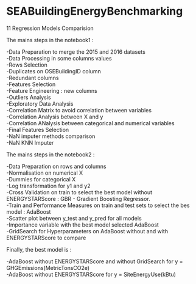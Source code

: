 # SEABuildingEnergyBenchmarking
11 Regression Models Comparision


The mains steps in the notebook1 :

-Data Preparation to merge the 2015 and 2016 datasets \
-Data Processing in some columns values \
-Rows Selection \
-Duplicates on OSEBuildingID column \
-Redundant columns \
-Features Selection \
-Feature Engineering : new columns \
-Outliers Analysis \
-Exploratory Data Analysis \
-Correlation Matrix to avoid correlation between variables \
-Correlation Analysis between X and y \
-Correlation ANalysis between categorical and numerical variables \
-Final Features Selection \
-NaN imputer methods comparison  \
-NaN KNN Imputer 

The mains steps in the notebook2 :

-Data Preparation on rows and columns \
-Normalisation on numerical X \
-Dummies for categorical X \
-Log transformation for y1 and y2 \
-Cross Validation on train to select the best model without ENERGYSTARScore : GBR - Gradient Boosting Regressor. \
-Train and Performance Measures on train and test sets to select the bes model : AdaBoost  \
-Scatter plot between y_test and y_pred for all models \
-Importance variable with the best model selected AdaBoost \
-GridSearch for Hyperparameters on AdaBoost without and with ENERGYSTARScore to compare 

Finally, the best model is : 

  -AdaBoost without ENERGYSTARScore and without GridSearch for y = GHGEmissions(MetricTonsCO2e) \
  -AdaBoost without ENERGYSTARScore for y = SiteEnergyUse(kBtu) 
